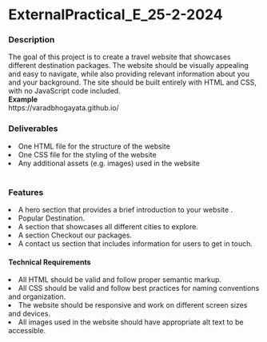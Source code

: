 # ExternalPractical_E_25-2-2024
<h3><b>Description</b></h3>
The goal of this project is to create a travel website that showcases different destination packages. The website should be visually appealing and easy to navigate, while also providing relevant information about you and your background. The site should be built entirely with HTML and CSS, with no JavaScript code included.<br/>
<b>Example</b><br/>
https://varadbhogayata.github.io/

<h3><b>Deliverables</b></h3>
<li>One HTML file for the structure of the website<br/></li>
<li>One CSS file for the styling of the website<br/></li>
<li>Any additional assets (e.g. images) used in the website<br/></li>
<br/>


<h3>Features</h3>
<li>A hero section that provides a brief introduction to your website .</li>
<li>Popular Destination.</li>
<li>A section that showcases all different cities to explore.</li>
<li>A section Checkout our packages.</li>
<li>A contact us section that includes information for users to get in touch.</li>

<h4>Technical Requirements</h4>
<li>All HTML should be valid and follow proper semantic markup.</li>
<li>All CSS should be valid and follow best practices for naming conventions and organization.</li>
<li>The website should be responsive and work on different screen sizes and devices.</li>
<li>All images used in the website should have appropriate alt text to be accessible.</li>


